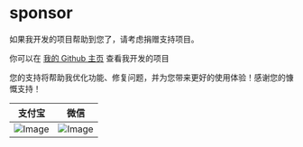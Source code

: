 # sponsor

如果我开发的项目帮助到您了，请考虑捐赠支持项目。

你可以在 [我的 Github 主页](https://github.com/lisonge) 查看我开发的项目

您的支持将帮助我优化功能、修复问题，并为您带来更好的使用体验！感谢您的慷慨支持！

| 支付宝                                                                                    | 微信                                                                                      |
| :-----------------------------------------------------------------------------------------: | :-----------------------------------------------------------------------------------------: |
| ![Image](https://e.gkd.li/716b60e8-5ff0-42e5-b362-6ac5515431b9) | ![Image](https://e.gkd.li/735f806c-fa38-40af-bd0b-200888df2a85) |
